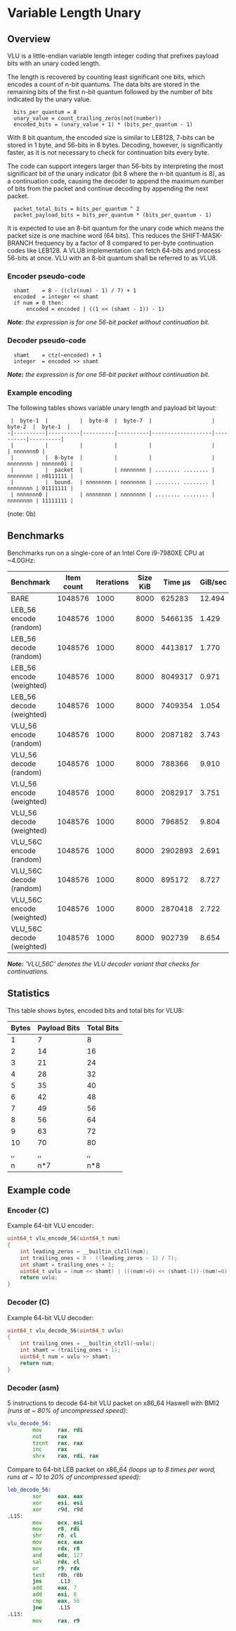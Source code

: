 # Variable Length Unary

## Overview

VLU is a little-endian variable length integer coding
that prefixes payload bits with an unary coded length.

The length is recovered by counting least significant one
bits, which encodes a count of n-bit quantums. The data bits
are stored in the remaining bits of the first n-bit quantum
followed by the number of bits indicated by the unary value.

```
  bits_per_quantum = 8
  unary_value = count_trailing_zeros(not(number))
  encoded_bits = (unary_value + 1) * (bits_per_quantum - 1)
```

With 8 bit quantum, the encoded size is similar to LEB128, 
7-bits can be stored in 1 byte, and 56-bits in 8 bytes.
Decoding, however, is significantly faster, as it is not
necessary to check for continuation bits every byte.

The code can support integers larger than 56-bits by
interpreting the most significant bit of the unary indicator
(bit 8 where the n-bit quantum is 8), as a continuation code,
causing the decoder to append the maximum number of bits from
the packet and continue decoding by appending the next packet.

```
  packet_total_bits = bits_per_quantum ^ 2
  packet_payload_bits = bits_per_quantum * (bits_per_quantum - 1)
```

It is expected to use an 8-bit quantum for the unary code
which means the packet size is one machine word (64 bits).
This reduces the SHIFT-MASK-BRANCH frequency by a factor of 8
compared to per-byte continuation codes like LEB128. A VLU8
implementation can fetch 64-bits and process 56-bits at once.
VLU with an 8-bit quantum shall be referred to as VLU8.

### Encoder pseudo-code

```
  shamt    = 8 - ((clz(num) - 1) / 7) + 1
  encoded  = integer << shamt
  if num ≠ 0 then:
      encoded = encoded | ((1 << (shamt - 1)) - 1)
```

_**Note:** the expression is for one 56-bit packet without continuation bit._

### Decoder pseudo-code

```
  shamt    = ctz(~encoded) + 1
  integer  = encoded >> shamt
```

_**Note:** the expression is for one 56-bit packet without continuation bit._

### Example encoding

The following tables shows variable unary length and payload bit layout:

```
 |  byte-1  |          |  byte-8  |  byte-7  |                   |  byte-2  |  byte-1  |
-|----------|----------|----------|----------|-------------------|----------|----------|
 |          |          |          |          |                   |          | nnnnnnn0 |
 |          |  8-byte  |          |          |                   | nnnnnnnn | nnnnnn01 |
 |          |  packet  |          | nnnnnnnn | ........ ........ | nnnnnnnn | n0111111 |
 |          |  bound.  | nnnnnnnn | nnnnnnnn | ........ ........ | nnnnnnnn | 01111111 |
 | nnnnnnn0 |          | nnnnnnnn | nnnnnnnn | ........ ........ | nnnnnnnn | 11111111 |
```

(note: 0b)

## Benchmarks

Benchmarks run on a single-core of an Intel Core i9-7980XE CPU at \~4.0GHz:

|Benchmark                     |Item count|Iterations|Size KiB  |Time µs   |GiB/sec   |
|------------------------------|----------|----------|----------|----------|----------|
|BARE                          |1048576   |1000      |8000      |625283    |   12.494 |
|LEB_56 encode (random)        |1048576   |1000      |8000      |5466135   |    1.429 |
|LEB_56 decode (random)        |1048576   |1000      |8000      |4413817   |    1.770 |
|LEB_56 encode (weighted)      |1048576   |1000      |8000      |8049317   |    0.971 |
|LEB_56 decode (weighted)      |1048576   |1000      |8000      |7409354   |    1.054 |
|VLU_56 encode (random)        |1048576   |1000      |8000      |2087182   |    3.743 |
|VLU_56 decode (random)        |1048576   |1000      |8000      |788366    |    9.910 |
|VLU_56 encode (weighted)      |1048576   |1000      |8000      |2082917   |    3.751 |
|VLU_56 decode (weighted)      |1048576   |1000      |8000      |796852    |    9.804 |
|VLU_56C encode (random)       |1048576   |1000      |8000      |2902893   |    2.691 |
|VLU_56C decode (random)       |1048576   |1000      |8000      |895172    |    8.727 |
|VLU_56C encode (weighted)     |1048576   |1000      |8000      |2870418   |    2.722 |
|VLU_56C decode (weighted)     |1048576   |1000      |8000      |902739    |    8.654 |

_**Note:** 'VLU_56C' denotes the VLU decoder variant that checks for continuations._

## Statistics

This table shows bytes, encoded bits and total bits for VLU8:

| Bytes | Payload Bits |   Total Bits |
|-------|--------------|--------------|
|     1 |            7 |            8 |
|     2 |           14 |           16 |
|     3 |           21 |           24 |
|     4 |           28 |           32 |
|     5 |           35 |           40 |
|     6 |           42 |           48 |
|     7 |           49 |           56 |
|     8 |           56 |           64 |
|     9 |           63 |           72 |
|    10 |           70 |           80 |
|    ,, |           ,, |           ,, |
|     n |          n*7 |          n*8 |

## Example code

### Encoder (C)

Example 64-bit VLU encoder:

```C
uint64_t vlu_encode_56(uint64_t num)
{
    int leading_zeros = __builtin_clzll(num);
    int trailing_ones = 8 - ((leading_zeros - 1) / 7);
    int shamt = trailing_ones + 1;
    uint64_t uvlu = (num << shamt) | (((num!=0) << (shamt-1))-(num!=0));
    return uvlu;
}
```

### Decoder (C)

Example 64-bit VLU decoder:

```C
uint64_t vlu_decode_56(uint64_t uvlu)
{
    int trailing_ones = __builtin_ctzll(~uvlu);
    int shamt = (trailing_ones + 1);
    uint64_t num = uvlu >> shamt;
    return num;
}
```

### Decoder (asm)

5 instructions to decode 64-bit VLU packet on x86_64 Haswell with BMI2 _(runs at ~ 80% of uncompressed speed)_:

```asm
vlu_decode_56:
        mov     rax, rdi
        not     rax
        tzcnt   rax, rax
        inc     rax
        shrx    rax, rdi, rax
```

Compare to 64-bit LEB packet on x86_64 _(loops up to 8 times per word, runs at ~ 10 to 20% of uncompressed speed)_:

```asm
leb_decode_56:
        xor     eax, eax
        xor     esi, esi
        xor     r9d, r9d
.L15:
        mov     ecx, esi
        mov     r8, rdi
        shr     r8, cl
        mov     ecx, eax
        mov     rdx, r8
        and     edx, 127
        sal     rdx, cl
        or      r9, rdx
        test    r8b, r8b
        jns     .L13
        add     eax, 7
        add     esi, 8
        cmp     eax, 56
        jne     .L15
.L13:
        mov     rax, r9
```